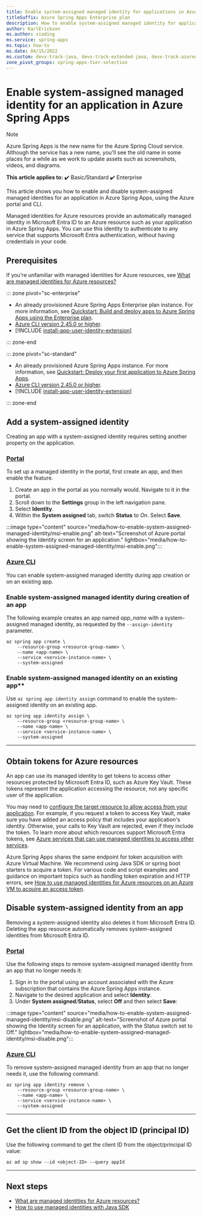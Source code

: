 ```yaml
---
title: Enable system-assigned managed identity for applications in Azure Spring Apps
titleSuffix: Azure Spring Apps Enterprise plan
description: How to enable system-assigned managed identity for applications.
author: KarlErickson
ms.author: xiading
ms.service: spring-apps
ms.topic: how-to
ms.date: 04/15/2022
ms.custom: devx-track-java, devx-track-extended-java, devx-track-azurecli, event-tier1-build-2022
zone_pivot_groups: spring-apps-tier-selection
---
```


# Enable system-assigned managed identity for an application in Azure Spring Apps

> [!NOTE]
> Azure Spring Apps is the new name for the Azure Spring Cloud service. Although the service has a new name, you'll see the old name in some places for a while as we work to update assets such as screenshots, videos, and diagrams.

**This article applies to:** ✔️ Basic/Standard ✔️ Enterprise

This article shows you how to enable and disable system-assigned managed identities for an application in Azure Spring Apps, using the Azure portal and CLI.

Managed identities for Azure resources provide an automatically managed identity in Microsoft Entra ID to an Azure resource such as your application in Azure Spring Apps. You can use this identity to authenticate to any service that supports Microsoft Entra authentication, without having credentials in your code.

## Prerequisites

If you're unfamiliar with managed identities for Azure resources, see [What are managed identities for Azure resources?](/entra/identity/managed-identities-azure-resources/overview)

::: zone pivot="sc-enterprise"

- An already provisioned Azure Spring Apps Enterprise plan instance. For more information, see [Quickstart: Build and deploy apps to Azure Spring Apps using the Enterprise plan](quickstart-deploy-apps-enterprise.md).
- [Azure CLI version 2.45.0 or higher](/cli/azure/install-azure-cli).
- [!INCLUDE [install-app-user-identity-extension](includes/install-app-user-identity-extension.md)]

::: zone-end

::: zone pivot="sc-standard"

- An already provisioned Azure Spring Apps instance. For more information, see [Quickstart: Deploy your first application to Azure Spring Apps](./quickstart.md).
- [Azure CLI version 2.45.0 or higher](/cli/azure/install-azure-cli).
- [!INCLUDE [install-app-user-identity-extension](includes/install-app-user-identity-extension.md)]

::: zone-end

## Add a system-assigned identity

Creating an app with a system-assigned identity requires setting another property on the application.

### [Portal](#tab/azure-portal)

To set up a managed identity in the portal, first create an app, and then enable the feature.

1. Create an app in the portal as you normally would. Navigate to it in the portal.
2. Scroll down to the **Settings** group in the left navigation pane.
3. Select **Identity**.
4. Within the **System assigned** tab, switch **Status** to *On*. Select **Save**.

:::image type="content" source="media/how-to-enable-system-assigned-managed-identity/msi-enable.png" alt-text="Screenshot of Azure portal showing the Identity screen for an application." lightbox="media/how-to-enable-system-assigned-managed-identity/msi-enable.png":::

### [Azure CLI](#tab/azure-cli)

You can enable system-assigned managed identity during app creation or on an existing app.

### Enable system-assigned managed identity during creation of an app

The following example creates an app named *app_name* with a system-assigned managed identity, as requested by the `--assign-identity` parameter.

```azurecli
az spring app create \
    --resource-group <resource-group-name> \
    --name <app-name> \
    --service <service-instance-name> \
    --system-assigned
```

### Enable system-assigned managed identity on an existing app**

Use `az spring app identity assign` command to enable the system-assigned identity on an existing app.

```azurecli
az spring app identity assign \
    --resource-group <resource-group-name> \
    --name <app-name> \
    --service <service-instance-name> \
    --system-assigned
```

---

## Obtain tokens for Azure resources

An app can use its managed identity to get tokens to access other resources protected by Microsoft Entra ID, such as Azure Key Vault. These tokens represent the application accessing the resource, not any specific user of the application.

You may need to [configure the target resource to allow access from your application](/entra/identity/managed-identities-azure-resources/howto-assign-access-portal). For example, if you request a token to access Key Vault, make sure you have added an access policy that includes your application's identity. Otherwise, your calls to Key Vault are rejected, even if they include the token. To learn more about which resources support Microsoft Entra tokens, see [Azure services that can use managed identities to access other services](/entra/identity/managed-identities-azure-resources/managed-identities-status).

Azure Spring Apps shares the same endpoint for token acquisition with Azure Virtual Machine. We recommend using Java SDK or spring boot starters to acquire a token. For various code and script examples and guidance on important topics such as handling token expiration and HTTP errors, see [How to use managed identities for Azure resources on an Azure VM to acquire an access token](/entra/identity/managed-identities-azure-resources/how-to-use-vm-token).

## Disable system-assigned identity from an app

Removing a system-assigned identity also deletes it from Microsoft Entra ID. Deleting the app resource automatically removes system-assigned identities from Microsoft Entra ID.

### [Portal](#tab/azure-portal)

Use the following steps to remove system-assigned managed identity from an app that no longer needs it:

1. Sign in to the portal using an account associated with the Azure subscription that contains the Azure Spring Apps instance.
1. Navigate to the desired application and select **Identity**.
1. Under **System assigned**/**Status**, select **Off** and then select **Save**:

:::image type="content" source="media/how-to-enable-system-assigned-managed-identity/msi-disable.png" alt-text="Screenshot of Azure portal showing the Identity screen for an application, with the Status switch set to Off." lightbox="media/how-to-enable-system-assigned-managed-identity/msi-disable.png":::

### [Azure CLI](#tab/azure-cli)

To remove system-assigned managed identity from an app that no longer needs it, use the following command:

```azurecli
az spring app identity remove \
    --resource-group <resource-group-name> \
    --name <app-name> \
    --service <service-instance-name> \
    --system-assigned
```

---

## Get the client ID from the object ID (principal ID)

Use the following command to get the client ID from the object/principal ID value:

```azurecli
az ad sp show --id <object-ID> --query appId
```

---

## Next steps

* [What are managed identities for Azure resources?](/entra/identity/managed-identities-azure-resources/overview)
* [How to use managed identities with Java SDK](https://github.com/Azure-Samples/azure-spring-apps-samples)
